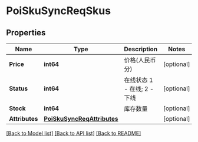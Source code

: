 # PoiSkuSyncReqSkus

## Properties

Name | Type | Description | Notes
------------ | ------------- | ------------- | -------------
**Price** | **int64** | 价格(人民币分) | [optional] 
**Status** | **int64** | 在线状态 1 - 在线; 2 - 下线 | [optional] 
**Stock** | **int64** | 库存数量 | [optional] 
**Attributes** | [**PoiSkuSyncReqAttributes**](PoiSkuSyncReq_attributes.md) |  | [optional] 

[[Back to Model list]](../README.md#documentation-for-models) [[Back to API list]](../README.md#documentation-for-api-endpoints) [[Back to README]](../README.md)


